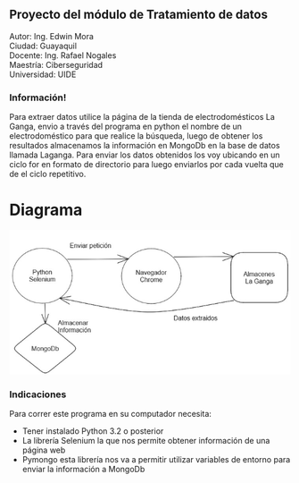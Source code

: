## Proyecto del módulo de Tratamiento de datos
Autor: Ing. Edwin Mora  
Ciudad: Guayaquil  
Docente: Ing. Rafael Nogales  
Maestría: Ciberseguridad  
Universidad: UIDE

### Información!

Para extraer datos utilice la página de la tienda de electrodomésticos
La Ganga, envio a través del programa en python el nombre de un electrodoméstico
para que realice la búsqueda, luego de obtener los resultados
almacenamos la información en MongoDb en la base de
datos llamada Laganga.
Para enviar los datos obtenidos los voy ubicando en un ciclo for en formato
de directorio para luego enviarlos por cada vuelta que de el ciclo repetitivo.
# Diagrama
![Diagrama del proyecto](/Repositorio1.jpg)
### Indicaciones
Para correr este programa en su computador necesita:
* Tener instalado Python 3.2 o posterior
* La librería Selenium la que nos permite obtener información de una página web
* Pymongo esta librería nos va a permitir utilizar variables de entorno para enviar la información a MongoDb